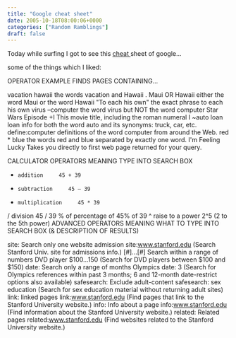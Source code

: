 ```yaml
---
title: "Google cheat sheet"
date: 2005-10-18T08:00:06+0000
categories: ["Random Ramblings"]
draft: false
---
```


Today while surfing I got to see this <a href="http://www.google.com/help/cheatsheet.html">cheat </a>sheet of google...

some of the things which I liked:

OPERATOR EXAMPLE        FINDS PAGES CONTAINING...

vacation hawaii     the words vacation and Hawaii .
Maui OR Hawaii     either the word Maui or the word Hawaii
"To each his own"     the exact phrase to each his own
virus –computer     the word virus but NOT the word computer
Star Wars Episode +I     This movie title, including the roman numeral I
~auto loan     loan info for both the word auto and its synonyms: truck, car, etc.
define:computer     definitions of the word computer from around the Web.
red * blue     the words red and blue separated by exactly one word.
I'm Feeling Lucky     Takes you directly to first web page returned for your query.

CALCULATOR OPERATORS     MEANING     TYPE INTO SEARCH BOX

+     addition     45 + 39
-     subtraction     45 – 39
*     multiplication     45 * 39
/     division     45 / 39
% of     percentage of     45% of 39
^     raise to a power     2^5
(2 to the 5th power)
ADVANCED OPERATORS     MEANING     WHAT TO TYPE INTO SEARCH BOX (& DESCRIPTION OF RESULTS)

site:     Search only one website     admission site:www.stanford.edu
(Search Stanford Univ. site for admissions info.)
[#]…[#]     Search within a
range of numbers     DVD player $100...150
(Search for DVD players between $100 and $150)
date:     Search only a
range of months     Olympics date: 3
(Search for Olympics references within past 3 months; 6 and 12-month date-restrict options also available)
safesearch:     Exclude adult-content     safesearch: sex education
(Search for sex education material without returning adult sites)
link:     linked pages     link:www.stanford.edu
(Find pages that link to the Stanford University website.)
info:     Info about a page     info:www.stanford.edu
(Find information about the Stanford University website.)
related:     Related pages     related:www.stanford.edu
(Find websites related to the Stanford University website.)